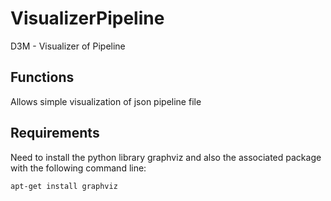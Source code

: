 # VisualizerPipeline
D3M - Visualizer of Pipeline

## Functions
Allows simple visualization of json pipeline file

## Requirements
Need to install the python library graphviz and also the associated package with the following command line:  
```
apt-get install graphviz
```